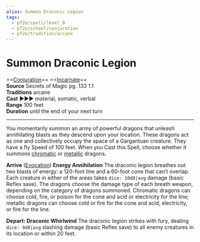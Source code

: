 ```yaml
---
alias: Summon Draconic Legion
tags:
  - pf2e/spell/level_9
  - pf2e/school/conjuration
  - pf2e/tradition/arcane
---
```


# Summon Draconic Legion

==[Conjuration](../../../Traits/Conjuration.md)== ==[Incarnate](../../../Traits/Incarnate.md)==  
__Source__ Secrets of Magic pg. 133 1.1  
**Traditions** arcane  
**Cast** ►►► material, somatic, verbal  
**Range** 100 feet  
**Duration** until the end of your next turn

---

You momentarily summon an army of powerful dragons that unleash annihilating blasts as they descend upon your location. These dragons act as one and collectively occupy the space of a Gargantuan creature. They have a fly Speed of 100 feet. When you Cast this Spell, choose whether it summons [chromatic](../../../Bestiary/Families/Dragon,%20Chromatic.md) or [metallic](../../../Bestiary/Families/Dragon,%20Metallic.md) dragons.

**Arrive** ([Evocation](../../../Traits/Evocation.md)) **Energy Annihilation** The draconic legion breathes out two blasts of energy: a 120-foot line and a 60-foot cone that can't overlap. Each creature in either of the areas takes `dice: 10d8|avg` damage (basic Reflex save). The dragons choose the damage type of each breath weapon, depending on the category of dragons summoned. Chromatic dragons can choose cold, fire, or poison for the cone and acid or electricity for the line; metallic dragons can choose cold or fire for the cone and acid, electricity, or fire for the line.

**Depart: Draconic Whirlwind** The draconic legion strikes with fury, dealing `dice: 9d8|avg` slashing damage (basic Reflex save) to all enemy creatures in its location or within 20 feet.
